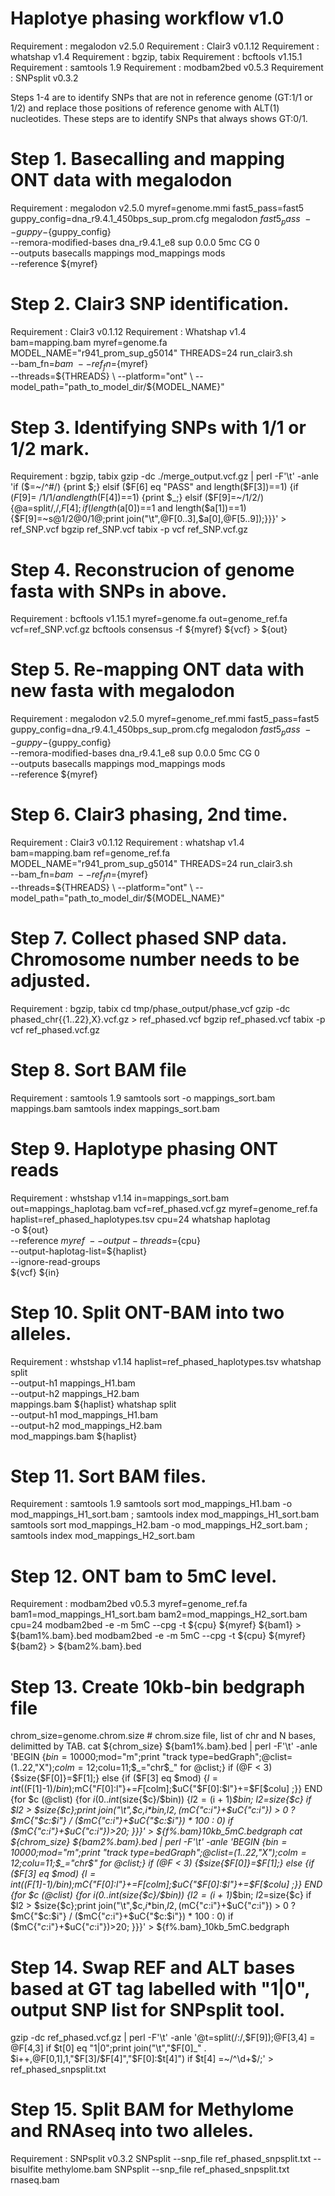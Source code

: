 # Haplotye phasing workflow v1.0
Requirement : megalodon v2.5.0
Requirement : Clair3 v0.1.12
Requirement : whatshap v1.4
Requirement : bgzip, tabix
Requirement : bcftools v1.15.1
Requirement : samtools 1.9
Requirement : modbam2bed v0.5.3
Requirement : SNPsplit v0.3.2

Steps 1-4 are to identify SNPs that are not in reference genome (GT:1/1 or 1/2) and replace those positions of reference genome with ALT(1) nucleotides.
These steps are to identify SNPs that always shows GT:0/1.
# Step 1. Basecalling and mapping ONT data with megalodon
Requirement : megalodon v2.5.0
myref=genome.mmi
fast5_pass=fast5
guppy_config=dna_r9.4.1_450bps_sup_prom.cfg
megalodon ${fast5_pass} \
  --guppy-${guppy_config} \
  --remora-modified-bases dna_r9.4.1_e8 sup 0.0.0 5mc CG 0 \
  --outputs basecalls mappings mod_mappings mods \
  --reference ${myref}

# Step 2. Clair3 SNP identification.
Requirement : Clair3 v0.1.12
Requirement : Whatshap v1.4
bam=mapping.bam
myref=genome.fa
MODEL_NAME="r941_prom_sup_g5014"
THREADS=24
run_clair3.sh \
  --bam_fn=${bam} \
  --ref_fn=${myref} \
  --threads=${THREADS} \
  --platform="ont" \
  --model_path="path_to_model_dir/${MODEL_NAME}"

# Step 3. Identifying SNPs with 1/1 or 1/2 mark.
Requirement : bgzip, tabix
gzip -dc ./merge_output.vcf.gz | perl -F'\t' -anle 'if ($=~/^#/) {print $;} elsif ($F[6] eq "PASS" and length($F[3])==1) {if ($F[9] =~/1/1/ and length($F[4])==1) {print $_;} elsif ($F[9]=~/1/2/) {@a=split/,/,$F[4];if (length($a[0])==1 and length($a[1])==1) {$F[9]=~s@1/2@0/1@;print join("\t",@F[0..3],$a[0],@F[5..9]);}}}' > ref_SNP.vcf
bgzip ref_SNP.vcf
tabix -p vcf ref_SNP.vcf.gz

# Step 4. Reconstrucion of genome fasta with SNPs in above.
Requirement : bcftools v1.15.1
myref=genome.fa
out=genome_ref.fa
vcf=ref_SNP.vcf.gz
bcftools consensus -f ${myref} ${vcf}  > ${out}

# Step 5. Re-mapping ONT data with new fasta with megalodon
Requirement : megalodon v2.5.0
myref=genome_ref.mmi
fast5_pass=fast5
guppy_config=dna_r9.4.1_450bps_sup_prom.cfg
megalodon ${fast5_pass} \
  --guppy-${guppy_config} \
  --remora-modified-bases dna_r9.4.1_e8 sup 0.0.0 5mc CG 0 \
  --outputs basecalls mappings mod_mappings mods \
  --reference ${myref}

# Step 6. Clair3 phasing, 2nd time.
Requirement : Clair3 v0.1.12
Requirement : whatshap v1.4
bam=mapping.bam
ref=genome_ref.fa
MODEL_NAME="r941_prom_sup_g5014"
THREADS=24
run_clair3.sh \
  --bam_fn=${bam} \
  --ref_fn=${myref} \
  --threads=${THREADS} \
  --platform="ont" \
  --model_path="path_to_model_dir/${MODEL_NAME}"

# Step 7. Collect phased SNP data. Chromosome number needs to be adjusted.
Requirement : bgzip, tabix
cd tmp/phase_output/phase_vcf
gzip -dc phased_chr{{1..22},X}.vcf.gz  > ref_phased.vcf
bgzip ref_phased.vcf
tabix -p vcf ref_phased.vcf.gz

# Step 8. Sort BAM file
Requirement : samtools 1.9
samtools sort -o mappings_sort.bam mappings.bam
samtools index mappings_sort.bam

# Step 9. Haplotype phasing ONT reads
Requirement : whstshap v1.14
in=mappings_sort.bam
out=mappings_haplotag.bam
vcf=ref_phased.vcf.gz
myref=genome_ref.fa
haplist=ref_phased_haplotypes.tsv
cpu=24
whatshap haplotag \
  -o ${out} \
  --reference ${myref} \
  --output-threads=${cpu} \
  --output-haplotag-list=${haplist} \
  --ignore-read-groups \
  ${vcf} ${in}

# Step 10. Split ONT-BAM into two alleles.
Requirement : whstshap v1.14
haplist=ref_phased_haplotypes.tsv
whatshap split  \
  --output-h1 mappings_H1.bam  \
  --output-h2 mappings_H2.bam  \
  mappings.bam ${haplist}
whatshap split  \
  --output-h1 mod_mappings_H1.bam  \
  --output-h2 mod_mappings_H2.bam  \
  mod_mappings.bam ${haplist}

# Step 11. Sort BAM files.
Requirement : samtools 1.9
samtools sort   mod_mappings_H1.bam -o mod_mappings_H1_sort.bam ; samtools index  mod_mappings_H1_sort.bam
samtools sort   mod_mappings_H2.bam -o mod_mappings_H2_sort.bam ; samtools index  mod_mappings_H2_sort.bam

# Step 12. ONT bam to 5mC level.
Requirement : modbam2bed v0.5.3
myref=genome_ref.fa
bam1=mod_mappings_H1_sort.bam
bam2=mod_mappings_H2_sort.bam
cpu=24
modbam2bed -e -m 5mC --cpg -t ${cpu} ${myref} ${bam1} > ${bam1%.bam}.bed
modbam2bed -e -m 5mC --cpg -t ${cpu} ${myref} ${bam2} > ${bam2%.bam}.bed

# Step 13. Create 10kb-bin bedgraph file
chrom_size=genome.chrom.size   # chrom.size file, list of chr and N bases, delimitted by TAB.
cat ${chrom_size} ${bam1%.bam}.bed | perl -F'\t' -anle 'BEGIN {$bin=10000;$mod="m";print "track type=bedGraph";@clist=(1..22,"X");$colm=12;$colu=11;$_="chr$_" for @clist;} if (@F < 3) {$size{$F[0]}=$F[1];} else {if ($F[3] eq $mod) {$l=int(($F[1]-1)/$bin);$mC{"$F[0]:$l"}+=$F[$colm];$uC{"$F[0]:$l"}+=$F[$colu]          ;}} END {for $c (@clist) {for $i (0..int($size{$c}/$bin)) {$l2=($i + 1)*$bin; $l2=$size{$c} if $l2 > $size{$c};print join("\t",$c,$i*$bin,$l2,                             ($mC{"$c:$i"}+$uC{"$c:$i"}) > 0 ? $mC{"$c:$i"} / ($mC{"$c:$i"}+$uC{"$c:$i"}) * 100 : 0) if ($mC{"$c:$i"}+$uC{"$c:$i"})>20; }}}' > ${f%.bam}_10kb_5mC.bedgraph
cat ${chrom_size} ${bam2%.bam}.bed | perl -F'\t' -anle 'BEGIN {$bin=10000;$mod="m";print "track type=bedGraph";@clist=(1..22,"X");$colm=12;$colu=11;$_="chr$_" for @clist;} if (@F < 3) {$size{$F[0]}=$F[1];} else {if ($F[3] eq $mod) {$l=int(($F[1]-1)/$bin);$mC{"$F[0]:$l"}+=$F[$colm];$uC{"$F[0]:$l"}+=$F[$colu]          ;}} END {for $c (@clist) {for $i (0..int($size{$c}/$bin)) {$l2=($i + 1)*$bin; $l2=$size{$c} if $l2 > $size{$c};print join("\t",$c,$i*$bin,$l2,                             ($mC{"$c:$i"}+$uC{"$c:$i"}) > 0 ? $mC{"$c:$i"} / ($mC{"$c:$i"}+$uC{"$c:$i"}) * 100 : 0) if ($mC{"$c:$i"}+$uC{"$c:$i"})>20; }}}' > ${f%.bam}_10kb_5mC.bedgraph

# Step 14. Swap REF and ALT bases based at GT tag labelled with "1|0", output SNP list for SNPsplit tool.
gzip -dc ref_phased.vcf.gz | perl -F'\t' -anle '@t=split(/:/,$F[9]);@F[3,4] = @F[4,3] if $t[0] eq "1|0";print join("\t","$F[0]_" . $i++,@F[0,1],1,"$F[3]/$F[4]","$F[0]:$t[4]") if $t[4] =~/^\d+$/;' > ref_phased_snpsplit.txt

# Step 15. Split BAM for Methylome and RNAseq into two alleles.
Requirement : SNPsplit v0.3.2
SNPsplit --snp_file ref_phased_snpsplit.txt          --bisulfite methylome.bam
SNPsplit --snp_file ref_phased_snpsplit.txt                      rnaseq.bam

